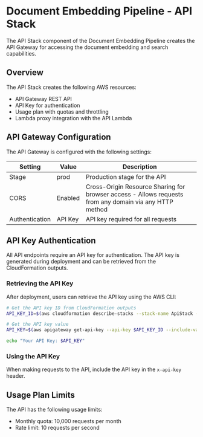 # Document Embedding Pipeline - API Stack

The API Stack component of the Document Embedding Pipeline creates the API Gateway for accessing the document embedding and search capabilities.

## Overview

The API Stack creates the following AWS resources:

- API Gateway REST API
- API Key for authentication
- Usage plan with quotas and throttling
- Lambda proxy integration with the API Lambda

## API Gateway Configuration

The API Gateway is configured with the following settings:

| Setting        | Value   | Description                                                                                            |
| -------------- | ------- | ------------------------------------------------------------------------------------------------------ |
| Stage          | prod    | Production stage for the API                                                             |
| CORS           | Enabled | Cross-Origin Resource Sharing for browser access - Allows requests from any domain via any HTTP method |
| Authentication | API Key | API key required for all requests                                                                      |

## API Key Authentication

All API endpoints require an API key for authentication. The API key is generated during deployment and can be retrieved from the CloudFormation outputs.

### Retrieving the API Key

After deployment, users can retrieve the API key using the AWS CLI:

```bash
# Get the API key ID from CloudFormation outputs
API_KEY_ID=$(aws cloudformation describe-stacks --stack-name ApiStack --query "Stacks[0].Outputs[?OutputKey=='ApiKeyId'].OutputValue" --output text)

# Get the API key value
API_KEY=$(aws apigateway get-api-key --api-key $API_KEY_ID --include-value --query "value" --output text)

echo "Your API Key: $API_KEY"
```

### Using the API Key

When making requests to the API, include the API key in the `x-api-key` header.

## Usage Plan Limits

The API has the following usage limits:

- Monthly quota: 10,000 requests per month
- Rate limit: 10 requests per second

